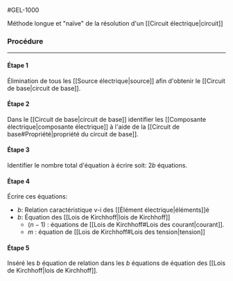 #GEL-1000 

Méthode longue et "naïve" de la résolution d'un [[Circuit électrique|circuit]]

### Procédure
---

#### Étape 1
Élimination de tous les [[Source électrique|source]] afin d'obtenir le [[Circuit de base|circuit de base]].

#### Étape 2
Dans le [[Circuit de base|circuit de base]] identifier les [[Composante électrique|composante électrique]] à l'aide de la [[Circuit de base#Propriété|propriété du circuit de base]].

#### Étape 3
Identifier le nombre total d'équation à écrire soit: $2b$ équations.

#### Étape 4
Écrire ces équations:
- $b$: Relation caractéristique v-i des [[Élément électrique|éléments]]é
- $b$: Équation des [[Lois de Kirchhoff|lois de Kirchhoff]]
    - $(n-1)$ : équations de [[Lois de Kirchhoff#Lois des courant|courant]].
    - $m$ : équation de [[Lois de Kirchhoff#Lois des tension|tension]]

#### Étape 5
Inséré les $b$ équation de relation dans les $b$ équations de équation des [[Lois de Kirchhoff|lois de Kirchhoff]].
